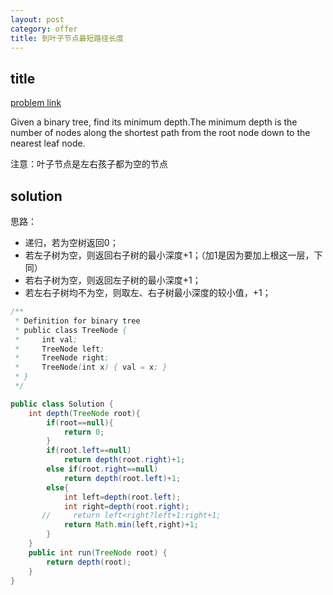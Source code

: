 ```yaml
---
layout: post
category: offer
title: 到叶子节点最短路径长度
---
```


## title
[problem link](https://www.nowcoder.com/practice/e08819cfdeb34985a8de9c4e6562e724?tpId=46&tqId=29030&tPage=1&rp=1&ru=/ta/leetcode&qru=/ta/leetcode/question-ranking)

Given a binary tree, find its minimum depth.The minimum depth is the number of nodes along the shortest path from the root node down to the nearest leaf node.

注意：叶子节点是左右孩子都为空的节点

## solution

思路：

- 递归，若为空树返回0；
- 若左子树为空，则返回右子树的最小深度+1；（加1是因为要加上根这一层，下同）
- 若右子树为空，则返回左子树的最小深度+1；
- 若左右子树均不为空，则取左、右子树最小深度的较小值，+1；

```java
/**
 * Definition for binary tree
 * public class TreeNode {
 *     int val;
 *     TreeNode left;
 *     TreeNode right;
 *     TreeNode(int x) { val = x; }
 * }
 */

public class Solution {
    int depth(TreeNode root){
        if(root==null){
            return 0;
        }
        if(root.left==null)
            return depth(root.right)+1;
        else if(root.right==null)
            return depth(root.left)+1;
        else{
            int left=depth(root.left);
            int right=depth(root.right);
       //     return left<right?left+1:right+1;
            return Math.min(left,right)+1;
        }
    }
    public int run(TreeNode root) {
        return depth(root);
    }
}

```